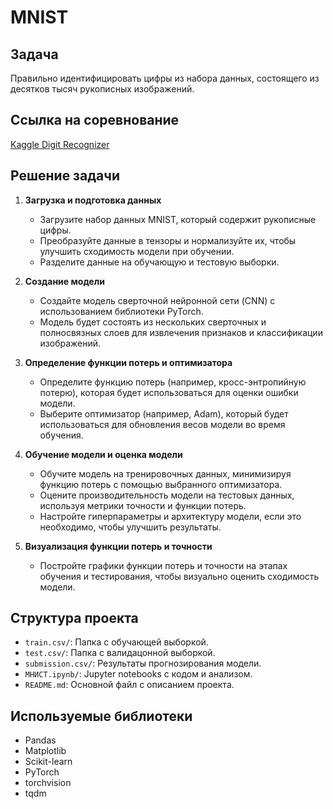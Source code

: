 # MNIST

## Задача
Правильно идентифицировать цифры из набора данных, состоящего из десятков тысяч рукописных изображений.

## Ссылка на соревнование
[Kaggle Digit Recognizer](https://www.kaggle.com/competitions/digit-recognizer/overview)

## Решение задачи

1. **Загрузка и подготовка данных**
   - Загрузите набор данных MNIST, который содержит рукописные цифры.
   - Преобразуйте данные в тензоры и нормализуйте их, чтобы улучшить сходимость модели при обучении.
   - Разделите данные на обучающую и тестовую выборки.

2. **Создание модели**
   - Создайте модель сверточной нейронной сети (CNN) с использованием библиотеки PyTorch.
   - Модель будет состоять из нескольких сверточных и полносвязных слоев для извлечения признаков и классификации изображений.

3. **Определение функции потерь и оптимизатора**
   - Определите функцию потерь (например, кросс-энтропийную потерю), которая будет использоваться для оценки ошибки модели.
   - Выберите оптимизатор (например, Adam), который будет использоваться для обновления весов модели во время обучения.

4. **Обучение модели и оценка модели**
   - Обучите модель на тренировочных данных, минимизируя функцию потерь с помощью выбранного оптимизатора.
   - Оцените производительность модели на тестовых данных, используя метрики точности и функции потерь.
   - Настройте гиперпараметры и архитектуру модели, если это необходимо, чтобы улучшить результаты.

5. **Визуализация функции потерь и точности**
   - Постройте графики функции потерь и точности на этапах обучения и тестирования, чтобы визуально оценить сходимость модели.

## Структура проекта

- `train.csv/`: Папка с обучающей выборкой.
- `test.csv/`: Папка с валидацонной выборкой.
- `submission.csv/`: Результаты прогнозирования модели.
- `МНИСТ.ipynb/`: Jupyter notebooks с кодом и анализом.
- `README.md`: Основной файл с описанием проекта.

## Используемые библиотеки

- Pandas
- Matplotlib
- Scikit-learn
- PyTorch
- torchvision
- tqdm

